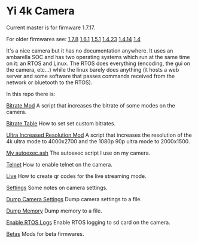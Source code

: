 # Yi 4k Camera

Current master is for firmware 1.7.17.

For older firmwares see: [1.7.8](https://github.com/irungentoo/Xiaomi_Yi_4k_Camera/tree/1.7.8) [1.6.1](https://github.com/irungentoo/Xiaomi_Yi_4k_Camera/tree/1.6.1) [1.5.1](https://github.com/irungentoo/Xiaomi_Yi_4k_Camera/tree/1.5.1) [1.4.23](https://github.com/irungentoo/Xiaomi_Yi_4k_Camera/tree/1.4.23)  [1.4.14](https://github.com/irungentoo/Xiaomi_Yi_4k_Camera/tree/1.4.14) [1.4](https://github.com/irungentoo/Xiaomi_Yi_4k_Camera/tree/1.4)

It's a nice camera but it has no documentation anywhere. It uses an ambarella SOC and has two operating systems which run at the same time on it: an RTOS and Linux. The RTOS does everything (encoding, the gui on the camera, etc...) while the linux barely does anything (it hosts a web server and some software that passes commands received from the network or bluetooth to the RTOS).

In this repo there is:

[Bitrate Mod](bitrate_mod/) A script that increases the bitrate of some modes on the camera.

[Bitrate Table](bitrate_table.txt) How to set set custom bitrates.

[Ultra Increased Resolution Mod](ultra_increased_resolution/) A script that increases the resolution of the 4k ultra mode to 4000x2700 and the 1080p 90p ultra mode to 2000x1500.

[My autoexec.ash](my_autoexec.ash/) The autoexec script I use on my camera.

[Telnet](telnet/) How to enable telnet on the camera.

[Live](live/) How to create qr codes for the live streaming mode.

[Settings](settings/) Some notes on camera settings.

[Dump Camera Settings](dump_camera_settings/) Dump camera settings to a file.

[Dump Memory](dump_memory/) Dump memory to a file.

[Enable RTOS Logs](enable_logs/) Enable RTOS logging to sd card on the camera.

[Betas](betas/) Mods for beta firmwares.
